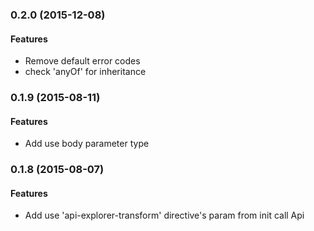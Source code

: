 ### 0.2.0 (2015-12-08)

#### Features

* Remove default error codes
* check 'anyOf' for inheritance

### 0.1.9 (2015-08-11)

#### Features

* Add use body parameter type

### 0.1.8 (2015-08-07)

#### Features

* Add use 'api-explorer-transform' directive's param from init call Api